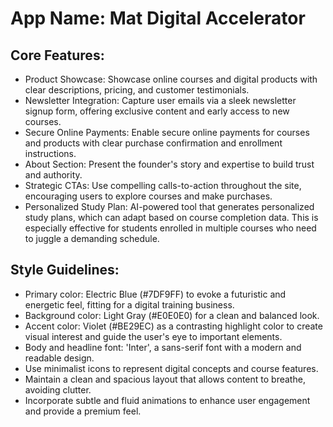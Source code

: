 # **App Name**: Mat Digital Accelerator

## Core Features:

- Product Showcase: Showcase online courses and digital products with clear descriptions, pricing, and customer testimonials.
- Newsletter Integration: Capture user emails via a sleek newsletter signup form, offering exclusive content and early access to new courses.
- Secure Online Payments: Enable secure online payments for courses and products with clear purchase confirmation and enrollment instructions.
- About Section: Present the founder's story and expertise to build trust and authority.
- Strategic CTAs: Use compelling calls-to-action throughout the site, encouraging users to explore courses and make purchases.
- Personalized Study Plan: AI-powered tool that generates personalized study plans, which can adapt based on course completion data. This is especially effective for students enrolled in multiple courses who need to juggle a demanding schedule.

## Style Guidelines:

- Primary color: Electric Blue (#7DF9FF) to evoke a futuristic and energetic feel, fitting for a digital training business.
- Background color: Light Gray (#E0E0E0) for a clean and balanced look.
- Accent color: Violet (#BE29EC) as a contrasting highlight color to create visual interest and guide the user's eye to important elements.
- Body and headline font: 'Inter', a sans-serif font with a modern and readable design.
- Use minimalist icons to represent digital concepts and course features.
- Maintain a clean and spacious layout that allows content to breathe, avoiding clutter.
- Incorporate subtle and fluid animations to enhance user engagement and provide a premium feel.